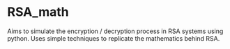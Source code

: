 # RSA_math

Aims to simulate the encryption / decryption process in RSA systems using python. Uses simple techniques to replicate the mathematics behind RSA.
